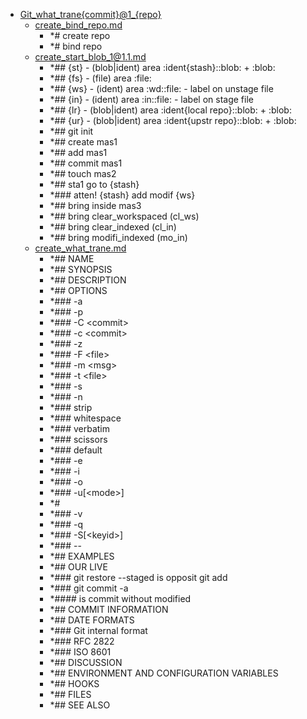 - <a href = "E:\Node_projects\Node_Way\NBase\_Md\_Index\_Git\contaners\Workout_this\blobs_for_taining\commit.1\Git_what_trane{commit}@1_{repo}\cat.Git_what_trane{commit}@1_{repo}\dir.Git_what_trane{commit}@1_{repo}.md">Git_what_trane{commit}@1_{repo}</a>
    - <a href = "E:\Node_projects\Node_Way\NBase\_Md\_Index\_Git\contaners\Workout_this\blobs_for_taining\commit.1\Git_what_trane{commit}@1_{repo}\create_bind_repo.md">create_bind_repo.md</a>
        - *# create repo
        - *# bind repo
    - <a href = "E:\Node_projects\Node_Way\NBase\_Md\_Index\_Git\contaners\Workout_this\blobs_for_taining\commit.1\Git_what_trane{commit}@1_{repo}\create_start_blob_1@1.1.md">create_start_blob_1@1.1.md</a>
        - *## {st} - (blob|ident) area :ident{stash}::blob: + :blob:
        - *## {fs} - (file) area :file:
        - *## {ws} - (ident) area :wd::file: - label on unstage file 
        - *## {in} - (ident) area :in::file: - label on stage file
        - *## {lr} - (blob|ident) area :ident{local repo}::blob: + :blob:
        - *## {ur} - (blob|ident) area :ident{upstr repo}::blob: + :blob:
        - *## git init
        - *## create mas1
        - *##  add mas1
        - *## commit mas1
        - *## touch mas2
        - *## sta1 go to {stash}
        - *### atten! {stash} add modif {ws}
        - *## bring inside mas3   
        - *## bring clear_workspaced (cl_ws)
        - *## bring clear_indexed (cl_in)
        - *## bring modifi_indexed (mo_in)
    - <a href = "E:\Node_projects\Node_Way\NBase\_Md\_Index\_Git\contaners\Workout_this\blobs_for_taining\commit.1\Git_what_trane{commit}@1_{repo}\create_what_trane.md">create_what_trane.md</a>
        - *## NAME
        - *## SYNOPSIS
        - *## DESCRIPTION
        - *## OPTIONS
        - *### -a
        - *### -p
        - *### -C \<commit>
        - *### -c \<commit>
        - *### -z
        - *### -F \<file>
        - *### -m \<msg>
        - *### -t \<file>
        - *### -s
        - *### -n
        - *### strip
        - *### whitespace
        - *### verbatim
        - *### scissors
        - *### default
        - *### -e
        - *### -i
        - *### -o
        - *### -u[\<mode>]
        - *#
        - *### -v
        - *### -q
        - *### -S[\<keyid>]
        - *###     --
        - *## EXAMPLES
        - *## OUR LIVE
        - *### git restore --staged  is opposit git add
        - *### git commit -a
        - *#### is commit without modified     
        - *## COMMIT INFORMATION
        - *## DATE FORMATS
        - *### Git internal format
        - *### RFC 2822
        - *### ISO 8601
        - *## DISCUSSION
        - *## ENVIRONMENT AND CONFIGURATION VARIABLES
        - *## HOOKS
        - *## FILES
        - *## SEE ALSO
